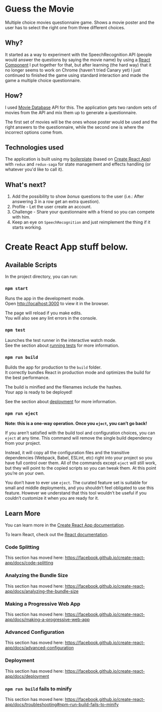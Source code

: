# Guess the Movie

Multiple choice movies questionnaire game. Shows a movie poster and the user has to select the right one from three different choices.

## Why?

It started as a way to experiment with the SpeechRecognition API (people would answer the questions by saying the movie name) by using a [React Component](https://github.com/loqtor/react-speech-recognizer) I put together for that, but after learning (the hard way) that it no longer seems to work on Chrome (haven't tried Canary yet) I just continued to finished the game using standard interaction and made the game a multiple choice questionnaire.

## How?

I used [Movie Database](https://www.themoviedb.org/) API for this. The application gets two random sets of movies from the API and mix them up to generate a questionnaire.

The first set of movies will be the ones whose poster would be used and the right answers to the questionnaire, while the second one is where the incorrect options come from.

## Technologies used

The application is built using my [boilerplate](https://github.com/loqtor/react-boilerplate) (based on [Create React App](https://github.com/facebook/create-react-app)) with `redux` and `redux-saga` for state management and effects handling (or whatever you'd like to call it).

## What's next?

1. Add the possibility to show _bonus_ questions to the user (i.e.: After answering 3 in a row get an extra question).
2. Profile - Let the user create an account.
3. Challenge - Share your questionnaire with a friend so you can compete with him.
4. Keep an eye on `SpeechRecognition` and just reimplement the thing if it starts working.

# Create React App stuff below.

## Available Scripts

In the project directory, you can run:

### `npm start`

Runs the app in the development mode.<br />
Open [http://localhost:3000](http://localhost:3000) to view it in the browser.

The page will reload if you make edits.<br />
You will also see any lint errors in the console.

### `npm test`

Launches the test runner in the interactive watch mode.<br />
See the section about [running tests](https://facebook.github.io/create-react-app/docs/running-tests) for more information.

### `npm run build`

Builds the app for production to the `build` folder.<br />
It correctly bundles React in production mode and optimizes the build for the best performance.

The build is minified and the filenames include the hashes.<br />
Your app is ready to be deployed!

See the section about [deployment](https://facebook.github.io/create-react-app/docs/deployment) for more information.

### `npm run eject`

**Note: this is a one-way operation. Once you `eject`, you can’t go back!**

If you aren’t satisfied with the build tool and configuration choices, you can `eject` at any time. This command will remove the single build dependency from your project.

Instead, it will copy all the configuration files and the transitive dependencies (Webpack, Babel, ESLint, etc) right into your project so you have full control over them. All of the commands except `eject` will still work, but they will point to the copied scripts so you can tweak them. At this point you’re on your own.

You don’t have to ever use `eject`. The curated feature set is suitable for small and middle deployments, and you shouldn’t feel obligated to use this feature. However we understand that this tool wouldn’t be useful if you couldn’t customize it when you are ready for it.

## Learn More

You can learn more in the [Create React App documentation](https://facebook.github.io/create-react-app/docs/getting-started).

To learn React, check out the [React documentation](https://reactjs.org/).

### Code Splitting

This section has moved here: https://facebook.github.io/create-react-app/docs/code-splitting

### Analyzing the Bundle Size

This section has moved here: https://facebook.github.io/create-react-app/docs/analyzing-the-bundle-size

### Making a Progressive Web App

This section has moved here: https://facebook.github.io/create-react-app/docs/making-a-progressive-web-app

### Advanced Configuration

This section has moved here: https://facebook.github.io/create-react-app/docs/advanced-configuration

### Deployment

This section has moved here: https://facebook.github.io/create-react-app/docs/deployment

### `npm run build` fails to minify

This section has moved here: https://facebook.github.io/create-react-app/docs/troubleshooting#npm-run-build-fails-to-minify
